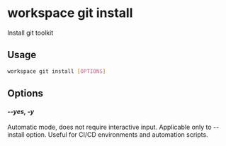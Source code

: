 # workspace git install

Install git toolkit

## Usage

```bash
workspace git install [OPTIONS]
```

## Options

#### *--yes, -y*

Automatic mode, does not require interactive input. Applicable only to --install option. Useful for CI/CD environments and automation scripts.


